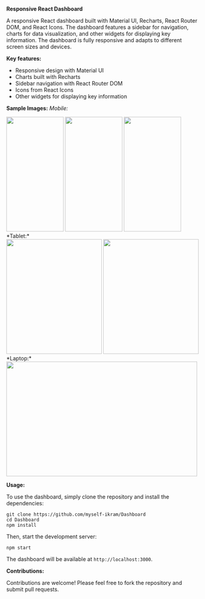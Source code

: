**Responsive React Dashboard**

A responsive React dashboard built with Material UI, Recharts, React Router DOM, and React Icons. The dashboard features a sidebar for navigation, charts for data visualization, and other widgets for displaying key information. The dashboard is fully responsive and adapts to different screen sizes and devices.

**Key features:**

* Responsive design with Material UI
* Charts built with Recharts
* Sidebar navigation with React Router DOM
* Icons from React Icons
* Other widgets for displaying key information

**Sample Images:**
*Mobile:*
<div>
  <img width=150 height=300 src="https://github.com/Myself-Ikram/Dashboard/assets/97652328/3c934765-b960-429a-9455-e653f2520f40" />
  <img width=150 height=300 src="https://github.com/Myself-Ikram/Dashboard/assets/97652328/57272a52-725f-4f03-acec-550186742b28" />
  <img width=150 height=300 src="https://github.com/Myself-Ikram/Dashboard/assets/97652328/d17fb8ad-fc1c-4c56-b921-675822ab743f" />
</div>
*Tablet:*
<div>
  <img width=250 height=300 src="https://github.com/Myself-Ikram/Dashboard/assets/97652328/ca8e47d9-6fe2-42fe-a199-6d5d2502676e" />
  <img width=250 height=300 src="https://github.com/Myself-Ikram/Dashboard/assets/97652328/d4afb0d7-0eaa-423d-98db-ab2159ffedb6" />
</div>
*Laptop:*
<div>
  <img width=500 height=300 src="https://github.com/Myself-Ikram/Dashboard/assets/97652328/7b6d41e1-45e9-4c0a-88b4-5b8e2ee1bdb9" />
</div>

**Usage:**

To use the dashboard, simply clone the repository and install the dependencies:

```
git clone https://github.com/myself-ikram/Dashboard
cd Dashboard
npm install
```

Then, start the development server:

```
npm start
```

The dashboard will be available at `http://localhost:3000`.

**Contributions:**

Contributions are welcome! Please feel free to fork the repository and submit pull requests.
